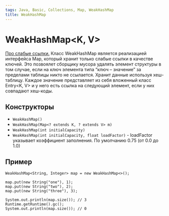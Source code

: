 ```yaml
---
tags: Java, Basic, Collections, Map, WeakHashMap
title: WeakHashMap
---
```

# WeakHashMap\<K, V>
[Про слабые ссылки.](https://hackmd.io/RhERTZ6TTMiul1nbtDknXg)
Класс WeakHashMap является реализацией интерфейса Map, который хранит только слабые ссылки в качестве ключей. Это позвоялет сборщику мусора удалять элемент структуры в том случае, если на ключ элемента типа “ключ – значение” за пределами таблицы никто не ссылается.
Хранит данные используя хеш-таблицу. Каждое значение представляет из себя вложенный класс Entry<K, V> и у него есть ссылка на следующий элемент, если у них совпадают хеш-коды.

## Конструкторы
* `WeakHashMap()`
* `WeakHashMap(Map<? extends K, ? extends V> m)`
* `WeakHashMap(int initialCapacity)`
* `WeakHashMap(int initialCapacity, float loadFactor)` - loadFactor указывает коэффициент заполнения. По умолчанию 0.75 (от 0.0 до 1.0)

## Пример
```java=
WeakHashMap<String, Integer> map = new WeakHashMap<>();

map.put(new String("one"), 1);
map.put(new String("two"), 2);
map.put(new String("three"), 3);

System.out.println(map.size()); // 3
Runtime.getRuntime().gc();
System.out.println(map.size()); // 0
```